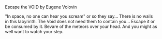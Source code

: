 Escape the VOID
            by Eugene Volovin

"In space, no one can hear you scream" or so they say...
There is no walls in this labyrinth. The Void does not need them to contain you...
Escape it or be consumed by it.
Bevare of the meteors over your head.
And you might as well want to watch your step.
